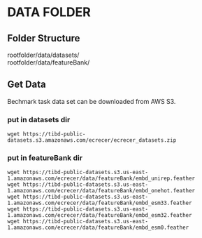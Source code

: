 <!--
 * @Author: Zhenkun Shi
 * @Date: 2022-04-26 20:41:28
 * @LastEditors: Zhenkun Shi
 * @LastEditTime: 2022-04-27 09:59:04
 * @FilePath: /DMLF/data/README.md
 * @Description: 
 * 
 * Copyright (c) 2022 by tibd, All Rights Reserved. 
-->

# DATA FOLDER

## Folder Structure

rootfolder/data/datasets/    
rootfolder/data/featureBank/

## Get Data

Bechmark task data set can be downloaded from AWS S3.

### put in datasets dir
```
wget https://tibd-public-datasets.s3.amazonaws.com/ecrecer/ecrecer_datasets.zip
```


### put in featureBank dir
```
wget https://tibd-public-datasets.s3.us-east-1.amazonaws.com/ecrecer/data/featureBank/embd_unirep.feather
wget https://tibd-public-datasets.s3.us-east-1.amazonaws.com/ecrecer/data/featureBank/embd_onehot.feather
wget https://tibd-public-datasets.s3.us-east-1.amazonaws.com/ecrecer/data/featureBank/embd_esm33.feather
wget https://tibd-public-datasets.s3.us-east-1.amazonaws.com/ecrecer/data/featureBank/embd_esm32.feather
wget https://tibd-public-datasets.s3.us-east-1.amazonaws.com/ecrecer/data/featureBank/embd_esm0.feather
```
